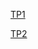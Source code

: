 [TP1](https://github.com/RayMightBeWrong/spln-2223/tree/master/TP1)

[TP2](https://github.com/RayMightBeWrong/spln-2223/tree/master/TP2)
